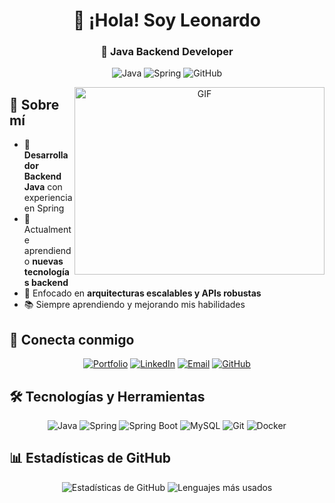 <h1 align="center">👋 ¡Hola! Soy Leonardo</h1>
<h3 align="center">🚀 Java Backend Developer</h3>

<div align="center">
  
  ![Java](https://img.shields.io/badge/Java-ED8B00?style=for-the-badge&logo=java&logoColor=white)
  ![Spring](https://img.shields.io/badge/Spring-6DB33F?style=for-the-badge&logo=spring&logoColor=white)
  ![GitHub](https://img.shields.io/badge/GitHub-100000?style=for-the-badge&logo=github&logoColor=white)

</div>

<a target="_blank" align="center">
  <img align="right" height="300" width="400" alt="GIF" src="https://media.giphy.com/media/SWoSkN6DxTszqIKEqv/giphy.gif">
</a>

## 📌 Sobre mí

- 💼 **Desarrollador Backend Java** con experiencia en Spring
- 🌱 Actualmente aprendiendo **nuevas tecnologías backend**
- 🎯 Enfocado en **arquitecturas escalables y APIs robustas**
- 📚 Siempre aprendiendo y mejorando mis habilidades

## 🔗 Conecta conmigo

<div align="center">

[![Portfolio](https://img.shields.io/badge/Portfolio-%23000000.svg?style=for-the-badge&logo=react&logoColor=white)](https://alexander-arotinco-portfolio.onrender.com/)
[![LinkedIn](https://img.shields.io/badge/LinkedIn-%230077B5.svg?style=for-the-badge&logo=linkedin&logoColor=white)](https://www.linkedin.com/in/tu-perfil)
[![Email](https://img.shields.io/badge/Email-D14836?style=for-the-badge&logo=gmail&logoColor=white)](mailto:leonardoarcr@outlook.es)
[![GitHub](https://img.shields.io/badge/GitHub-100000?style=for-the-badge&logo=github&logoColor=white)](https://github.com/tu-usuario)

</div>

## 🛠️ Tecnologías y Herramientas

<div align="center">

![Java](https://img.shields.io/badge/Java-ED8B00?style=for-the-badge&logo=java&logoColor=white)
![Spring](https://img.shields.io/badge/Spring-6DB33F?style=for-the-badge&logo=spring&logoColor=white)
![Spring Boot](https://img.shields.io/badge/Spring_Boot-F2F4F9?style=for-the-badge&logo=spring-boot)
![MySQL](https://img.shields.io/badge/MySQL-005C84?style=for-the-badge&logo=mysql&logoColor=white)
![Git](https://img.shields.io/badge/Git-F05033?style=for-the-badge&logo=git&logoColor=white)
![Docker](https://img.shields.io/badge/Docker-2CA5E0?style=for-the-badge&logo=docker&logoColor=white)

</div>

## 📊 Estadísticas de GitHub

<div align="center">
  
  ![Estadísticas de GitHub](https://github-readme-stats.vercel.app/api?username=tu-usuario&show_icons=true&theme=radical)
  ![Lenguajes más usados](https://github-readme-stats.vercel.app/api/top-langs/?username=tu-usuario&layout=compact&theme=radical)

</div>
